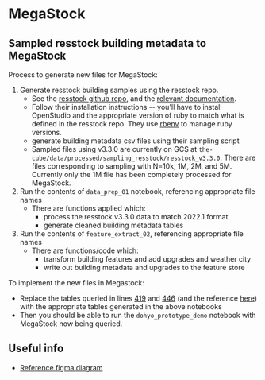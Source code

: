 # MegaStock

## Sampled resstock building metadata to MegaStock

Process to generate new files for MegaStock:

1. Generate resstock building samples using the resstock repo. 
   - See the [resstock github repo](https://github.com/NREL/resstock/tree/develop?tab=readme-ov-file), and the [relevant documentation](https://resstock.readthedocs.io/en/latest/basic_tutorial/architecture.html#sampling).
   - Follow their installation instructions -- you'll have to install OpenStudio and the appropriate version of ruby to match what is defined in the resstock repo. They use [rbenv](https://github.com/rbenv/rbenv#readme) to manage ruby versions.
   - generate building metadata csv files using their sampling script
   - Sampled files using v3.3.0 are currently on GCS at `the-cube/data/processed/sampling_resstock/resstock_v3.3.0`. There are files corresponding to sampling with N=10k, 1M, 2M, and 5M. Currently only the 1M file has been completely processed for MegaStock.
2. Run the contents of `data_prep_01` notebook, referencing appropriate file names
   - There are functions applied which:
     - process the resstock v3.3.0 data to match 2022.1 format
     - generate cleaned building metadata tables
3. Run the contents of `feature_extract_02`, referencing appropriate file names
   - There are functions/code which:
     - transform building features and add upgrades and weather city
     - write out building metadata and upgrades to the feature store


To implement the new files in Megastock:
   - Replace the tables queried in lines [419](https://github.com/rewiringamerica/dohyo/blob/4341c4d6fc7ee6914b559b78febb465677421573/src/dohyo.py#L419) and [446](https://github.com/rewiringamerica/dohyo/blob/4341c4d6fc7ee6914b559b78febb465677421573/src/dohyo.py#L446) (and the reference [here](https://github.com/rewiringamerica/dohyo/blob/4341c4d6fc7ee6914b559b78febb465677421573/src/dohyo.py#L375)) with the appropriate tables generated in the above notebooks
  - Then you should be able to run the `dohyo_prototype_demo` notebook with MegaStock now being queried.


## Useful info
- [Reference figma diagram](https://www.figma.com/board/HbgKjS4P6tHGDLmz84fxTK/SuMo%2FDoyho?node-id=9-429&node-type=section&t=UCFHhbgvIyBZKoQM-0)